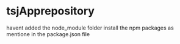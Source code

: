 # tsjApprepository
havent added the node_module folder
install the npm packages as mentione in the package.json file

